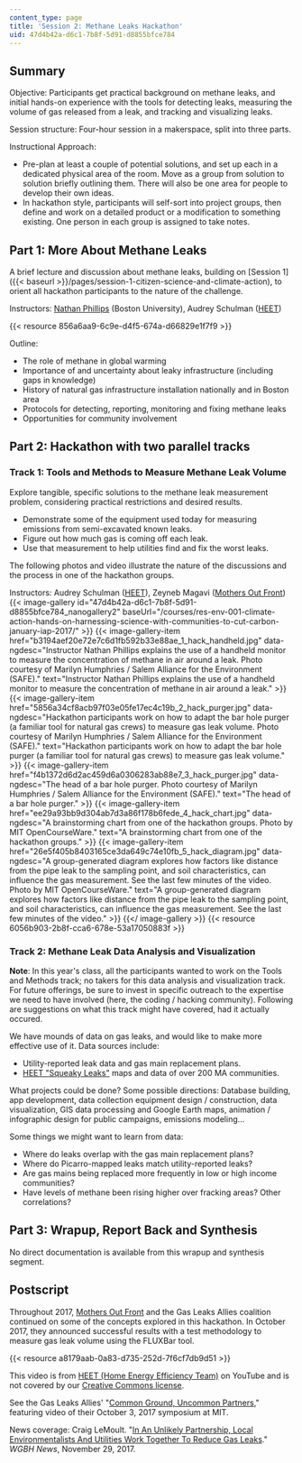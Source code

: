 ```yaml
---
content_type: page
title: 'Session 2: Methane Leaks Hackathon'
uid: 47d4b42a-d6c1-7b8f-5d91-d8855bfce784
---
```


Summary
-------

Objective: Participants get practical background on methane leaks, and initial hands-on experience with the tools for detecting leaks, measuring the volume of gas released from a leak, and tracking and visualizing leaks.

Session structure: Four-hour session in a makerspace, split into three parts.

Instructional Approach:

*   Pre-plan at least a couple of potential solutions, and set up each in a dedicated physical area of the room. Move as a group from solution to solution briefly outlining them. There will also be one area for people to develop their own ideas.
*   In hackathon style, participants will self-sort into project groups, then define and work on a detailed product or a modification to something existing. One person in each group is assigned to take notes.

Part 1: More About Methane Leaks
--------------------------------

A brief lecture and discussion about methane leaks, building on [Session 1]({{< baseurl >}}/pages/session-1-citizen-science-and-climate-action), to orient all hackathon participants to the nature of the challenge. 

Instructors: [Nathan Phillips](https://www.bu.edu/earth/people/faculty/nathan-phillips/) (Boston University), Audrey Schulman ([HEET](https://www.heetma.org/))

{{< resource 856a6aa9-6c9e-d4f5-674a-d66829e1f7f9 >}}

Outline:

*   The role of methane in global warming
*   Importance of and uncertainty about leaky infrastructure (including gaps in knowledge)
*   History of natural gas infrastructure installation nationally and in Boston area
*   Protocols for detecting, reporting, monitoring and fixing methane leaks
*   Opportunities for community involvement

Part 2: Hackathon with two parallel tracks
------------------------------------------

### Track 1: Tools and Methods to Measure Methane Leak Volume

Explore tangible, specific solutions to the methane leak measurement problem, considering practical restrictions and desired results.

*   Demonstrate some of the equipment used today for measuring emissions from semi-excavated known leaks.
*   Figure out how much gas is coming off each leak.
*   Use that measurement to help utilities find and fix the worst leaks.

The following photos and video illustrate the nature of the discussions and the process in one of the hackathon groups.

Instructors: Audrey Schulman ([HEET](https://www.heetma.org/)), Zeyneb Magavi ([Mothers Out Front](http://www.mothersoutfront.org/))
{{< image-gallery id="47d4b42a-d6c1-7b8f-5d91-d8855bfce784_nanogallery2" baseUrl="/courses/res-env-001-climate-action-hands-on-harnessing-science-with-communities-to-cut-carbon-january-iap-2017/" >}}
{{< image-gallery-item href="b3194aef20e72e7c6d1fb592b33e88ae_1_hack_handheld.jpg" data-ngdesc="Instructor Nathan Phillips explains the use of a handheld monitor to measure the concentration of methane in air around a leak. Photo courtesy of Marilyn Humphries / Salem Alliance for the Environment (SAFE)." text="Instructor Nathan Phillips explains the use of a handheld monitor to measure the concentration of methane in air around a leak." >}}
{{< image-gallery-item href="5856a34cf8acb97f03e05fe17ec4c19b_2_hack_purger.jpg" data-ngdesc="Hackathon participants work on how to adapt the bar hole purger (a familiar tool for natural gas crews) to measure gas leak volume. Photo courtesy of Marilyn Humphries / Salem Alliance for the Environment (SAFE)." text="Hackathon participants work on how to adapt the bar hole purger (a familiar tool for natural gas crews) to measure gas leak volume." >}}
{{< image-gallery-item href="f4b1372d6d2ac459d6a0306283ab88e7_3_hack_purger.jpg" data-ngdesc="The head of a bar hole purger. Photo courtesy of Marilyn Humphries / Salem Alliance for the Environment (SAFE)." text="The head of a bar hole purger." >}}
{{< image-gallery-item href="ee29a93bb9d304ab7d3a86f178b6fede_4_hack_chart.jpg" data-ngdesc="A brainstorming chart from one of the hackathon groups. Photo by MIT OpenCourseWare." text="A brainstorming chart from one of the hackathon groups." >}}
{{< image-gallery-item href="26e5f405b8403165ce3da649c74e10fb_5_hack_diagram.jpg" data-ngdesc="A group-generated diagram explores how factors like distance from the pipe leak to the sampling point, and soil characteristics, can influence the gas measurement. See the last few minutes of the video. Photo by MIT OpenCourseWare." text="A group-generated diagram explores how factors like distance from the pipe leak to the sampling point, and soil characteristics, can influence the gas measurement. See the last few minutes of the video." >}}
{{</ image-gallery >}}
{{< resource 6056b903-2b8f-cca6-678e-53a17050883f >}}

### Track 2: Methane Leak Data Analysis and Visualization

**Note**: In this year's class, all the participants wanted to work on the Tools and Methods track; no takers for this data analysis and visualization track. For future offerings, be sure to invest in specific outreach to the expertise we need to have involved (here, the coding / hacking community). Following are suggestions on what this track might have covered, had it actually occured.

We have mounds of data on gas leaks, and would like to make more effective use of it. Data sources include:

*   Utility-reported leak data and gas main replacement plans.
*   [HEET "Squeaky Leaks"](https://www.heetma.org/squeaky-leak/) maps and data of over 200 MA communities.

What projects could be done? Some possible directions: Database building, app development, data collection equipment design / construction, data visualization, GIS data processing and Google Earth maps, animation / infographic design for public campaigns, emissions modeling...

Some things we might want to learn from data:

*   Where do leaks overlap with the gas main replacement plans?
*   Where do Picarro-mapped leaks match utility-reported leaks?
*   Are gas mains being replaced more frequently in low or high income communities?
*   Have levels of methane been rising higher over fracking areas? Other correlations?

Part 3: Wrapup, Report Back and Synthesis
-----------------------------------------

No direct documentation is available from this wrapup and synthesis segment.

Postscript
----------

Throughout 2017, [Mothers Out Front](http://www.mothersoutfront.org/) and the Gas Leaks Allies coalition continued on some of the concepts explored in this hackathon. In October 2017, they announced successful results with a test methodology to measure gas leak volume using the FLUXBar tool.

{{< resource a8179aab-0a83-d735-252d-7f6cf7db9d51 >}}

This video is from [HEET (Home Energy Efficiency Team)](https://www.youtube.com/channel/UCUtMW8wHJ25t-sqIrl6sYSg) on YouTube and is not covered by our [Creative Commons license](/terms/#cc).

See the Gas Leaks Allies' "[Common Ground, Uncommon Partners](https://medium.com/gas-leaks-allies/summit/home)," featuring video of their October 3, 2017 symposium at MIT.

News coverage: Craig LeMoult. "[In An Unlikely Partnership, Local Environmentalists And Utilities Work Together To Reduce Gas Leaks](https://news.wgbh.org/2017/11/29/local-news/unlikely-partnership-local-environmentalists-and-utilities-work-together)." _WGBH News_, November 29, 2017.